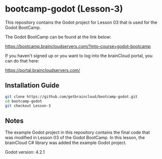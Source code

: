 # bootcamp-godot (Lesson-3)

This repository contains the Godot project for Lesson 03 that is used for the Godot BootCamp.

The Godot BootCamp can be found at the link below:

https://bootcamp.braincloudservers.com/?mto-course=godot-bootcamp


If you haven't signed up or you want to log into the brainCloud portal, you can do that here:

https://portal.braincloudservers.com/


## Installation Guide

```bash
git clone https://github.com/getbraincloud/bootcamp-godot.git
cd bootcamp-godot
git checkout Lesson-3
```

## Notes

The example Godot project in this repository contains the final code that was modified in Lesson 03 of the Godot BootCamp. In this lesson, the brainCloud C# library was added the example Godot project.

Godot version: 4.2.1
